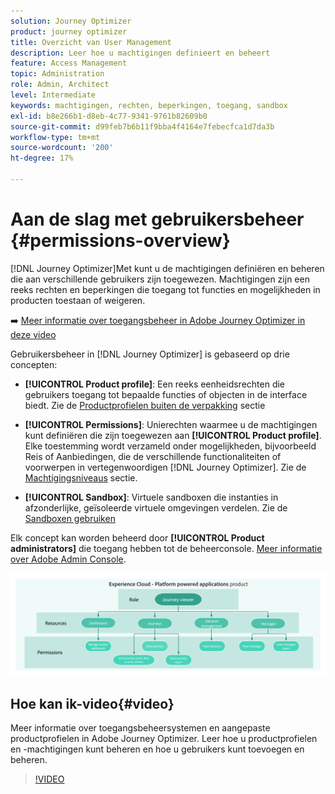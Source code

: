 ```yaml
---
solution: Journey Optimizer
product: journey optimizer
title: Overzicht van User Management
description: Leer hoe u machtigingen definieert en beheert
feature: Access Management
topic: Administration
role: Admin, Architect
level: Intermediate
keywords: machtigingen, rechten, beperkingen, toegang, sandbox
exl-id: b8e266b1-d8eb-4c77-9341-9761b82609b0
source-git-commit: d99feb7b6b11f9bba4f4164e7febecfca1d7da3b
workflow-type: tm+mt
source-wordcount: '200'
ht-degree: 17%

---
```


# Aan de slag met gebruikersbeheer {#permissions-overview}

[!DNL Journey Optimizer]Met kunt u de machtigingen definiëren en beheren die aan verschillende gebruikers zijn toegewezen. Machtigingen zijn een reeks rechten en beperkingen die toegang tot functies en mogelijkheden in producten toestaan of weigeren.

➡️ [Meer informatie over toegangsbeheer in Adobe Journey Optimizer in deze video](#video)

Gebruikersbeheer in [!DNL Journey Optimizer] is gebaseerd op drie concepten:

* **[!UICONTROL Product profile]**: Een reeks eenheidsrechten die gebruikers toegang tot bepaalde functies of objecten in de interface biedt. Zie de [Productprofielen buiten de verpakking](ootb-product-profiles.md) sectie

* **[!UICONTROL Permissions]**: Unierechten waarmee u de machtigingen kunt definiëren die zijn toegewezen aan **[!UICONTROL Product profile]**. Elke toestemming wordt verzameld onder mogelijkheden, bijvoorbeeld Reis of Aanbiedingen, die de verschillende functionaliteiten of voorwerpen in vertegenwoordigen [!DNL Journey Optimizer]. Zie de [Machtigingsniveaus](high-low-permissions.md) sectie.

* **[!UICONTROL Sandbox]**: Virtuele sandboxen die instanties in afzonderlijke, geïsoleerde virtuele omgevingen verdelen. Zie de [Sandboxen gebruiken](sandboxes.md)

Elk concept kan worden beheerd door **[!UICONTROL Product administrators]** die toegang hebben tot de beheerconsole. [Meer informatie over Adobe Admin Console](https://helpx.adobe.com/nl/enterprise/managing/user-guide.html).

![](assets/do-not-localize/permissions_2.png)

## Hoe kan ik-video{#video}

Meer informatie over toegangsbeheersystemen en aangepaste productprofielen in Adobe Journey Optimizer. Leer hoe u productprofielen en -machtigingen kunt beheren en hoe u gebruikers kunt toevoegen en beheren.

>[!VIDEO](https://video.tv.adobe.com/v/333998?quality=12)
